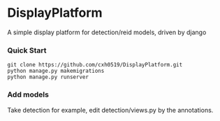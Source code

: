 # DisplayPlatform
A simple display platform for detection/reid models, driven by django

### Quick Start

```
git clone https://github.com/cxh0519/DisplayPlatform.git
python manage.py makemigrations
python manage.py runserver
```

### Add models

Take detection for example, edit detection/views.py by the annotations.